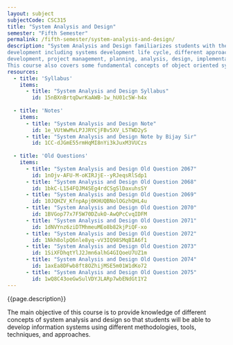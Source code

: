```yaml
---
layout: subject
subjectCode: CSC315
title: "System Analysis and Design"
semester: "Fifth Semester"
permalink: /fifth-semester/system-analysis-and-design/
description: "System Analysis and Design familiarizes students with the concepts of information systems
development including systems development life cycle, different approaches to systems
development, project management, planning, analysis, design, implementation and maintenance.
This course also covers some fundamental concepts of object oriented systems analysis and design."
resources:
  - title: 'Syllabus'
    items:
      - title: "System Analysis and Design Syllabus"
        id: 15nBXnBrtqDwrKaAWB-1w_hU01c5W-h4x
  
  - title: 'Notes'
    items:
      - title: "System Analysis and Design Note"
        id: 1e_VUtWwMvLPJJRYCjFBv5XV_L5TWD2yS
      - title: "System Analysis and Design Note by Bijay Sir"
        id: 1CC-dJGmE55rmHqMI8nYi3kJuxM3VUCzs
  
  - title: 'Old Questions'
    items:
      - title: "System Analysis and Design Old Question 2067"
        id: 1nOjv-AFU-M-oKIRJjE--yRJeqsRlSdp1
      - title: "System Analysis and Design Old Question 2068"
        id: 1bkC-L154FQJM4SEg4rdCSgSlDaxuhsSY
      - title: "System Analysis and Design Old Question 2069"
        id: 10JQHZV_KfnpApj0KHUQBNolOGzhQHL4u
      - title: "System Analysis and Design Old Question 2070"
        id: 1BVGop77x7F5W70DZukO-AwQPcCvqIDFM
      - title: "System Analysis and Design Old Question 2071"
        id: 1dNVYnz6ziDTMhmeuMEo8b82kjPiQF-xo
      - title: "System Analysis and Design Old Question 2072"
        id: 1Nkh8olpQ6nle8yq-vV3IQ98SMqBIA6f1
      - title: "System Analysis and Design Old Question 2073"
        id: 1SiXFDhqtYlJ2Jmn6alhG4GIQoeU7UZ1m
      - title: "System Analysis and Design Old Question 2074"
        id: 1axEa8DFwb8ft8OZhijMSE5m01W1dKo72
      - title: "System Analysis and Design Old Question 2075"
        id: 1wQ8C43oeGwSulVDYJLARp7wbENdGt1Y2
---
```

{{page.description}}

The main objective of this course is to provide knowledge of different concepts
of system analysis and design so that students will be able to develop information systems using
different methodologies, tools, techniques, and approaches.